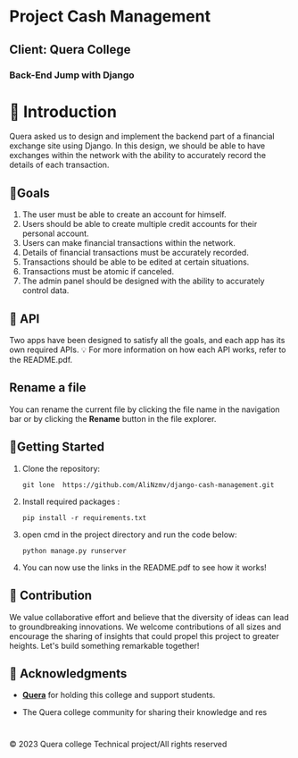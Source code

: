# Project Cash Management

## Client: Quera College

### Back-End Jump with Django 


# :pushpin: Introduction

Quera asked us to design and implement the backend part of a financial exchange site using Django.
In this design, we should be able to have exchanges within the network with the ability to accurately record the details of each transaction.

##  :dart:Goals

 1. The user must be able to create an account for himself.
 2.   Users should be able to create multiple credit accounts for their personal account.
 3. Users can make financial transactions within the network.
 4. Details of financial transactions must be accurately recorded.
 5. Transactions should be able to be edited at certain situations.
 6. Transactions must be atomic if canceled.
 7. The admin panel should be designed with the ability to accurately control data.


## :iphone: API

Two apps have been designed to satisfy all the goals, and each app has its own required APIs.
:bulb: For more information on how each API works, refer to the README.pdf.

## Rename a file

You can rename the current file by clicking the file name in the navigation bar or by clicking the **Rename** button in the file explorer.

##  🚀Getting Started

 1. Clone the repository:

	```
	git lone  https://github.com/AliNzmv/django-cash-management.git 
	```

 2. Install required packages : 
	 ```
     pip install -r requirements.txt
    ```
		 

 4. open cmd in the project directory and run the code below:
	 ```
    python manage.py runserver 
    ```

 6. You can now use the links in the README.pdf to see how it works!

    


## 🤝 Contribution

We value collaborative effort and believe that the diversity of ideas can lead to groundbreaking innovations. We welcome contributions of all sizes and encourage the sharing of insights that could propel this project to greater heights. Let's build something remarkable together!

## 🙏 Acknowledgments

- [**Quera**](https://github.com/QueraTeam) for holding this college and support students.

- The Quera college community for sharing their knowledge and res
#
© 2023 Quera college Technical project/All rights reserved


